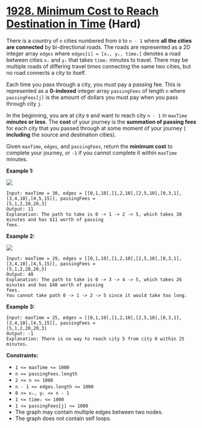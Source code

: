 # [1928. Minimum Cost to Reach Destination in Time][link] (Hard)

[link]: https://leetcode.com/problems/minimum-cost-to-reach-destination-in-time/

There is a country of `n` cities numbered from `0` to `n - 1` where **all the cities are connected**
by bi-directional roads. The roads are represented as a 2D integer array `edges` where `edges[i] =
[xᵢ, yᵢ, timeᵢ]` denotes a road between cities `xᵢ` and `yᵢ` that takes `timeᵢ` minutes to travel.
There may be multiple roads of differing travel times connecting the same two cities, but no road
connects a city to itself.

Each time you pass through a city, you must pay a passing fee. This is represented as a **0-indexed**
integer array `passingFees` of length `n` where `passingFees[j]` is the amount of dollars you must
pay when you pass through city `j`.

In the beginning, you are at city `0` and want to reach city `n - 1` in `maxTime` **minutes or
less**. The **cost** of your journey is the **summation of passing fees** for each city that you
passed through at some moment of your journey ( **including** the source and destination cities).

Given `maxTime`, `edges`, and `passingFees`, return the **minimum cost** to complete your journey,
or  `-1` if you cannot complete it within  `maxTime` minutes.

**Example 1:**

![](https://assets.leetcode.com/uploads/2021/06/04/leetgraph1-1.png)

```
Input: maxTime = 30, edges = [[0,1,10],[1,2,10],[2,5,10],[0,3,1],[3,4,10],[4,5,15]], passingFees =
[5,1,2,20,20,3]
Output: 11
Explanation: The path to take is 0 -> 1 -> 2 -> 5, which takes 30 minutes and has $11 worth of passing
fees.
```

**Example 2:**

**![](https://assets.leetcode.com/uploads/2021/06/04/copy-of-leetgraph1-1.png)**

```
Input: maxTime = 29, edges = [[0,1,10],[1,2,10],[2,5,10],[0,3,1],[3,4,10],[4,5,15]], passingFees =
[5,1,2,20,20,3]
Output: 48
Explanation: The path to take is 0 -> 3 -> 4 -> 5, which takes 26 minutes and has $48 worth of passing
fees.
You cannot take path 0 -> 1 -> 2 -> 5 since it would take too long.
```

**Example 3:**

```
Input: maxTime = 25, edges = [[0,1,10],[1,2,10],[2,5,10],[0,3,1],[3,4,10],[4,5,15]], passingFees =
[5,1,2,20,20,3]
Output: -1
Explanation: There is no way to reach city 5 from city 0 within 25 minutes.
```

**Constraints:**

- `1 <= maxTime <= 1000`
- `n == passingFees.length`
- `2 <= n <= 1000`
- `n - 1 <= edges.length <= 1000`
- `0 <= xᵢ, yᵢ <= n - 1`
- `1 <= timeᵢ <= 1000`
- `1 <= passingFees[j] <= 1000`
- The graph may contain multiple edges between two nodes.
- The graph does not contain self loops.
